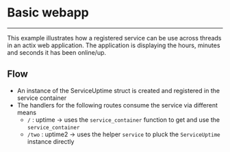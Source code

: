 # Basic webapp

---
This example illustrates how a registered service can be use across threads in an actix web application.
The application is displaying the hours, minutes and seconds it has been online/up.

## Flow

- An instance of the ServiceUptime struct is created and registered in the service container
- The handlers for the following routes consume the service via different means
  - `/` : uptime -> uses the `service_container` function to get and use the `service_container`
  - `/two` : uptime2 -> uses the helper `service` to pluck the `ServiceUptime` instance directly
